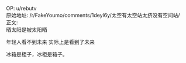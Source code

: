 
OP: u/rebutv  
原始地址: /r/FakeYoumo/comments/1deyl6y/太空有太空站太挤没有空间站/  
正文:  
晒太阳是被太阳晒

年轻人看不到未来 实际上是看到了未来

冰箱是柜子，冰柜是箱子。
